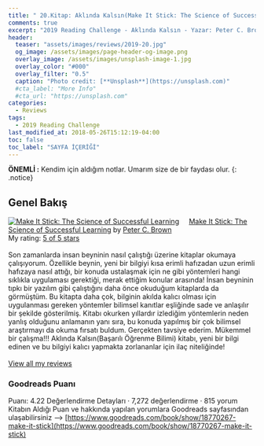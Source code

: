 ```yaml
---
title: " 20.Kitap: Aklında Kalsın(Make It Stick: The Science of Successful Learning)"
comments: true
excerpt: "2019 Reading Challenge - Aklında Kalsın - Yazar: Peter C. Brown,  Henry L. Roediger III, Mark A. McDaniel"
header:
  teaser: "assets/images/reviews/2019-20.jpg"
  og_image: /assets/images/page-header-og-image.png
  overlay_image: /assets/images/unsplash-image-1.jpg
  overlay_color: "#000"
  overlay_filter: "0.5"
  caption: "Photo credit: [**Unsplash**](https://unsplash.com)"
  #cta_label: "More Info"
  #cta_url: "https://unsplash.com"
categories:
  - Reviews
tags:
  - 2019 Reading Challenge
last_modified_at: 2018-05-26T15:12:19-04:00
toc: false
toc_label: "SAYFA İÇERİĞİ"
---
```




**ÖNEMLİ :** Kendim için aldığım notlar. Umarım size de bir faydası olur.
{: .notice}

## Genel Bakış


<a href="https://www.goodreads.com/book/show/18770267-make-it-stick" style="float: left; padding-right: 20px"><img border="0" alt="Make It Stick: The Science of Successful Learning" src="https://i.gr-assets.com/images/S/compressed.photo.goodreads.com/books/1436742344l/18770267._SX98_.jpg" /></a><a href="https://www.goodreads.com/book/show/18770267-make-it-stick">Make It Stick: The Science of Successful Learning</a> by <a href="https://www.goodreads.com/author/show/47555.Peter_C_Brown">Peter C. Brown</a><br/>
My rating: <a href="https://www.goodreads.com/review/show/2713029299">5 of 5 stars</a><br /><br />
Son zamanlarda insan beyninin nasıl çalıştığı üzerine kitaplar okumaya çalışıyorum. Özellikle beynin, yeni bir bilgiyi kısa erimli hafızadan uzun erimli hafızaya nasıl attığı, bir konuda ustalaşmak için ne gibi yöntemleri hangi sıklıkla uygulaması gerektiği, merak ettiğim konular arasında! İnsan beyninin tıpkı bir yazılım gibi çalıştığını daha önce okuduğum kitaplarda da görmüştüm. Bu kitapta daha çok, bilginin akılda kalıcı olması için uygulanması gereken yöntemler bilimsel kanıtlar eşliğinde sade ve anlaşılır bir şekilde gösterilmiş. Kitabı okurken yıllardır izlediğim yöntemlerin neden yanlış olduğunu anlamanın yanı sıra, bu konuda yapılmış bir çok bilimsel araştırmayı da okuma fırsatı buldum. Gerçekten tavsiye ederim. Mükemmel bir çalışma!!! Aklında Kalsın(Başarılı Öğrenme Bilimi) kitabı, yeni bir bilgi edinen ve bu bilgiyi kalıcı yapmakta zorlananlar için ilaç niteliğinde!
<br/><br/>
<a href="https://www.goodreads.com/review/list/88145705-hasan-elik">View all my reviews</a>




### Goodreads Puanı
 Puanı: 4.22  Değerlendirme Detayları ·  7,272 değerlendirme  ·  815 yorum
Kitabın Aldığı Puan ve hakkında yapılan yorumlara Goodreads sayfasından ulaşabilirsiniz --> [https://www.goodreads.com/book/show/18770267-make-it-stick](https://www.goodreads.com/book/show/18770267-make-it-stick)
